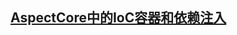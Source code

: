 ## [AspectCore中的IoC容器和依赖注入](https://github.com/dotnetcore/AspectCore-Framework/blob/master/docs/injector.md)